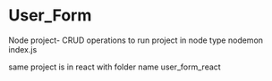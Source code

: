 # User_Form
Node project- CRUD operations
to run project in node
type
nodemon index.js

same project is in react with folder name user_form_react
